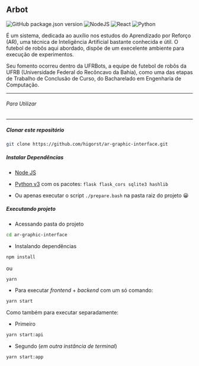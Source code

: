 ## Arbot
![GitHub package.json version](https://img.shields.io/github/package-json/v/higorst/ar-graphic-interface) ![NodeJS](https://img.shields.io/badge/node.js-6DA55F?style=flat&logo=node.js&logoColor=white) ![React](https://img.shields.io/badge/react-%2320232a.svg?style=flat&logo=react&logoColor=%2361DAFB) ![Python](https://img.shields.io/badge/python-3670A0?style=flat&logo=python&logoColor=ffdd54)

É um sistema, dedicada ao auxílio nos estudos do Aprendizado por Reforço (AR), uma técnica de Inteligência Artificial bastante conhecida e útil. O futebol de robôs aqui abordado, dispõe de um execelente ambiente para execução de experimentos.

Seu fomento ocorreu dentro da UFRBots, a equipe de futebol de robôs da UFRB (Universidade Federal do Recôncavo da Bahia), como uma das etapas de Trabalho de Conclusão de Curso, do Bacharelado em Engenharia de Computação.

------------
###### Para Utilizar
------------
##### Clonar este repositório
```sh
git clone https://github.com/higorst/ar-graphic-interface.git
```

##### Instalar Dependências

- [Node JS](https://nodejs.org/en/download/package-manager/#debian-and-ubuntu-based-linux-distributions "nodejs")
- [Python v3](https://python.org.br/instalacao-linux/) com os pacotes:
`flask flask_cors sqlite3 hashlib`

- Ou apenas executar o script `./prepare.bash` na pasta raiz do projeto 😀

##### Executando projeto

- Acessando pasta do projeto
```sh
cd ar-graphic-interface
```

- Instalando dependências
```sh
npm install
```
ou
```sh
yarn
```

- Para executar *frontend* + *backend* com um só comando:
```sh
yarn start
```

Como também para executar separadamente:
- Primeiro
```sh
yarn start:api
```
- Segundo (*em outra instância de terminal*)
```sh
yarn start:app
```